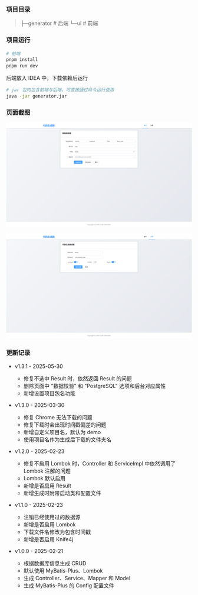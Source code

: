 ### 项目目录

>├─generator	# 后端
>└─ui			 # 前端 

### 项目运行

```bash
# 前端
pnpm install
pnpm run dev
```

后端放入 IDEA 中，下载依赖后运行

```bash
# jar 包内包含前端与后端，可直接通过命令运行使用
java -jar generator.jar
```

### 页面截图

![image-20250530175715622](README.assets/image-20250530175715622.png)

![image-20250530175657610](README.assets/image-20250530175657610.png)

### 更新记录

- v1.3.1 - 2025-05-30
  - 修复不选中 Result 时，依然返回 Result 的问题
  - 删除页面中 "数据校验" 和 "PostgreSQL" 选项和后台对应属性
  - 新增设置项目包名功能

 - v1.3.0 - 2025-03-30
   - 修复 Chrome 无法下载的问题
   - 修复下载时会出现时间戳偏差的问题
   - 新增自定义项目名，默认为 demo
   - 使用项目名作为生成后下载的文件夹名
 - v1.2.0 - 2025-02-23
   - 修复不启用 Lombok 时，Controller 和 ServiceImpl 中依然调用了 Lombok 注解的问题
   - Lombok 默认启用
   - 新增是否启用 Result
   - 新增生成时附带启动类和配置文件
 - v1.1.0 - 2025-02-23
   - 注销已经使用过的数据源
   - 新增是否启用 Lombok
   - 下载文件名修改为包含时间戳
   - 新增是否启用 Knife4j
 - v1.0.0 - 2025-02-21
   - 根据数据库信息生成 CRUD
   - 默认使用 MyBatis-Plus、Lombok
   - 生成 Controller、Service、Mapper 和 Model
   - 生成 MyBatis-Plus 的 Config 配置文件